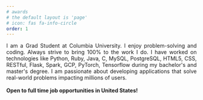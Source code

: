 ```yaml
---
# awards
# the default layout is 'page'
# icon: fas fa-info-circle
order: 1
---
```



<section id="intro" class="section scrollspy full-height">
  <div class="container">
    <div style="text-align: justify">
      I am a Grad Student at Columbia University. I enjoy problem-solving and coding. Always strive to bring 100% to the work I do. I have worked on technologies like Python, Ruby, Java, C, MySQL, PostgreSQL, HTML5, CSS, RESTful, Flask, Spark, GCP, PyTorch, Tensorflow during my bachelor's and master's degree. I am passionate about developing applications that solve real-world problems impacting millions of users.
      <br/><br/>
      <b>Open to full time job opportunities in United States!<b/>
    </div>
  </div>
</section>